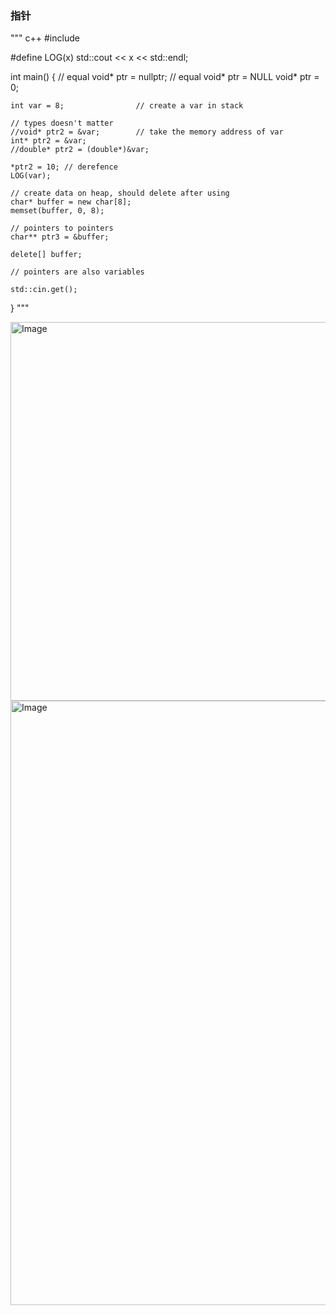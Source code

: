 ### 指针

""" c++
#include <iostream>

#define LOG(x) std::cout << x << std::endl;

int main()
{
	// equal void* ptr = nullptr; // equal void* ptr = NULL
	void* ptr = 0; 
	
	int var = 8;				// create a var in stack

	// types doesn't matter
	//void* ptr2 = &var;		// take the memory address of var
	int* ptr2 = &var;			
	//double* ptr2 = (double*)&var;

	*ptr2 = 10; // derefence
	LOG(var);

	// create data on heap, should delete after using
	char* buffer = new char[8];
	memset(buffer, 0, 8);

	// pointers to pointers
	char** ptr3 = &buffer;

	delete[] buffer;

	// pointers are also variables
	
	std::cin.get();
}
"""

<img width="1265" height="606" alt="Image" src="https://github.com/user-attachments/assets/1cc6bee7-9c76-430d-9ac3-f1145368e566" />

<img width="962" height="967" alt="Image" src="https://github.com/user-attachments/assets/9d0a62e5-0107-432b-90fb-c607d6befe7c" />